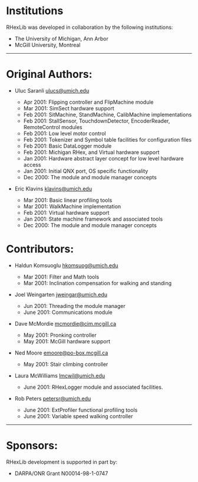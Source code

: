 Institutions
================
RHexLib was developed in collaboration by the following institutions:

- The University of Michigan, Ann Arbor
- McGill University, Montreal

----------------------------------------------------------------------------
Original Authors:
=================

* Uluc Saranli <ulucs@umich.edu>
   - Apr 2001: Flipping controller and FlipMachine module
   - Mar 2001: SimSect hardware support
   - Feb 2001: SitMachine, StandMachine, CalibMachine implementations
   - Feb 2001: StallSensor, TouchdownDetector, EncoderReader, RemoteControl
      modules
   - Feb 2001: Low level motor control
   - Feb 2001: Tokenizer and Symbol table facilities for configuration files
   - Feb 2001: Basic DataLogger module
   - Feb 2001: Michigan RHex, and Virtual hardware support
   - Jan 2001: Hardware abstract layer concept for low level hardware access
   - Jan 2001: Initial QNX port, OS specific functionality
   - Dec 2000: The module and module manager concepts

* Eric Klavins <klavins@umich.edu>
   - Mar 2001: Basic linear profiling tools
   - Mar 2001: WalkMachine implementation
   - Feb 2001: Virtual hardware support
   - Jan 2001: State machine framework and associated tools
   - Dec 2000: The module and module manager concepts

Contributors:
=================

* Haldun Komsuoglu <hkomsuog@umich.edu>
   - Mar 2001: Filter and Math tools
   - Mar 2001: Inclination compensation for walking and standing

* Joel Weingarten <jweingar@umich.edu>
   - Jun 2001: Threading the module manager
   - June 2001: Communications module

* Dave McMordie <mcmordie@cim.mcgill.ca>
   - May 2001: Pronking controller
   - May 2001: McGill hardware support

* Ned Moore <emoore@po-box.mcgill.ca>
   - May 2001: Stair climbing controller

* Laura McWilliams <lmcwil@umich.edu>
   - June 2001: RHexLogger module and associated facilities.

* Rob Peters <petersr@umich.edu>
   - June 2001: ExtProfiler functional profiling tools
   - June 2001: Variable speed walking controller


----------------------------------------------------------------------------
Sponsors:
=================
RHexLib development is supported in part by:

- DARPA/ONR Grant N00014-98-1-0747
